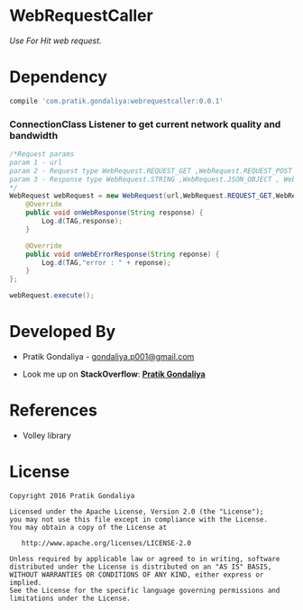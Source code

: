 # WebRequestCaller

*Use For Hit web request.*

Dependency
==========
```groovy
compile 'com.pratik.gondaliya:webrequestcaller:0.0.1'
```

### ConnectionClass Listener to get current network quality and bandwidth
```java
/*Request params
param 1 - url 
param 2 - Request type WebRequest.REQUEST_GET ,WebRequest.REQUEST_POST , WebRequest.REQUEST_PUT, WebRequest.REQUEST_DELETE
param 3 - Response type WebRequest.STRING ,WebRequest.JSON_OBJECT , WebRequesT.JSON_ARRAY (outputed value)
*/
WebRequest webRequest = new WebRequest(url,WebRequest.REQUEST_GET,WebRequest.JSON_OBJECT){
    @Override
    public void onWebResponse(String response) {
        Log.d(TAG,response);
    }

    @Override
    public void onWebErrorResponse(String reponse) {
        Log.d(TAG,"error : " + reponse);
    }
};

webRequest.execute();
```

Developed By
============

* Pratik Gondaliya - <gondaliya.p001@gmail.com>
 - Look me up on **StackOverflow**: [**Pratik Gondaliya**](http://stackoverflow.com/users/5944999/pratik-gondaliya)


References
==========
* Volley library

License
=======

    Copyright 2016 Pratik Gondaliya

    Licensed under the Apache License, Version 2.0 (the "License");
    you may not use this file except in compliance with the License.
    You may obtain a copy of the License at

       http://www.apache.org/licenses/LICENSE-2.0

    Unless required by applicable law or agreed to in writing, software
    distributed under the License is distributed on an "AS IS" BASIS,
    WITHOUT WARRANTIES OR CONDITIONS OF ANY KIND, either express or implied.
    See the License for the specific language governing permissions and
    limitations under the License.
